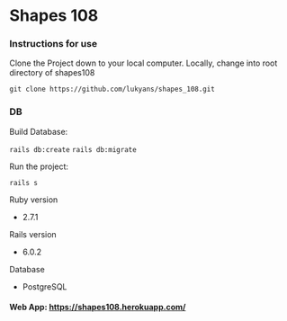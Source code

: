 # Shapes 108

### Instructions for use
Clone the Project down to your local computer.
Locally, change into root directory of shapes108

`git clone https://github.com/lukyans/shapes_108.git`

### DB
Build Database:

`rails db:create`
`rails db:migrate`

Run the project:

`rails s`


Ruby version
- 2.7.1

Rails version
- 6.0.2

Database
- PostgreSQL

#### Web App: <https://shapes108.herokuapp.com/>
